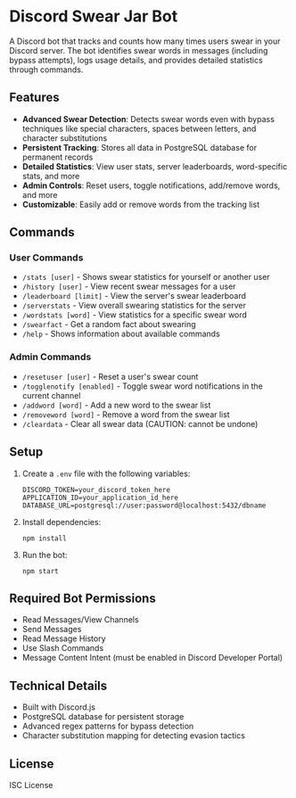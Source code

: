 # Discord Swear Jar Bot

A Discord bot that tracks and counts how many times users swear in your Discord server. The bot identifies swear words in messages (including bypass attempts), logs usage details, and provides detailed statistics through commands.

## Features

- **Advanced Swear Detection**: Detects swear words even with bypass techniques like special characters, spaces between letters, and character substitutions
- **Persistent Tracking**: Stores all data in PostgreSQL database for permanent records
- **Detailed Statistics**: View user stats, server leaderboards, word-specific stats, and more
- **Admin Controls**: Reset users, toggle notifications, add/remove words, and more
- **Customizable**: Easily add or remove words from the tracking list

## Commands

### User Commands

- `/stats [user]` - Shows swear statistics for yourself or another user
- `/history [user]` - View recent swear messages for a user
- `/leaderboard [limit]` - View the server's swear leaderboard
- `/serverstats` - View overall swearing statistics for the server
- `/wordstats [word]` - View statistics for a specific swear word
- `/swearfact` - Get a random fact about swearing
- `/help` - Shows information about available commands

### Admin Commands

- `/resetuser [user]` - Reset a user's swear count
- `/togglenotify [enabled]` - Toggle swear word notifications in the current channel
- `/addword [word]` - Add a new word to the swear list
- `/removeword [word]` - Remove a word from the swear list
- `/cleardata` - Clear all swear data (CAUTION: cannot be undone)

## Setup

1. Create a `.env` file with the following variables:
   ```
   DISCORD_TOKEN=your_discord_token_here
   APPLICATION_ID=your_application_id_here
   DATABASE_URL=postgresql://user:password@localhost:5432/dbname
   ```

2. Install dependencies:
   ```
   npm install
   ```

3. Run the bot:
   ```
   npm start
   ```

## Required Bot Permissions

- Read Messages/View Channels
- Send Messages
- Read Message History
- Use Slash Commands
- Message Content Intent (must be enabled in Discord Developer Portal)

## Technical Details

- Built with Discord.js
- PostgreSQL database for persistent storage
- Advanced regex patterns for bypass detection
- Character substitution mapping for detecting evasion tactics

## License

ISC License